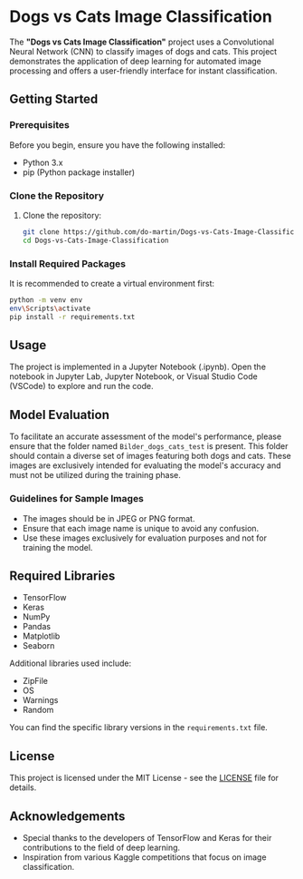 # Dogs vs Cats Image Classification

The **"Dogs vs Cats Image Classification"** project uses a Convolutional Neural Network (CNN) to classify images of dogs and cats. This project demonstrates the application of deep learning for automated image processing and offers a user-friendly interface for instant classification.

## Getting Started

### Prerequisites

Before you begin, ensure you have the following installed:

- Python 3.x
- pip (Python package installer)

### Clone the Repository

1. Clone the repository:
   ```bash
   git clone https://github.com/do-martin/Dogs-vs-Cats-Image-Classification.git
   cd Dogs-vs-Cats-Image-Classification

### Install Required Packages

It is recommended to create a virtual environment first:

```bash
python -m venv env
env\Scripts\activate
pip install -r requirements.txt
```

## Usage

The project is implemented in a Jupyter Notebook (.ipynb). Open the notebook in Jupyter Lab, Jupyter Notebook, or Visual Studio Code (VSCode) to explore and run the code.

## Model Evaluation

To facilitate an accurate assessment of the model's performance, please ensure that the folder named `Bilder_dogs_cats_test` is present. This folder should contain a diverse set of images featuring both dogs and cats. These images are exclusively intended for evaluating the model's accuracy and must not be utilized during the training phase.

### Guidelines for Sample Images

- The images should be in JPEG or PNG format.
- Ensure that each image name is unique to avoid any confusion.
- Use these images exclusively for evaluation purposes and not for training the model.

## Required Libraries

- TensorFlow
- Keras
- NumPy
- Pandas
- Matplotlib
- Seaborn

Additional libraries used include:
- ZipFile
- OS
- Warnings
- Random

You can find the specific library versions in the `requirements.txt` file.

## License

This project is licensed under the MIT License - see the [LICENSE](LICENSE) file for details.

## Acknowledgements

- Special thanks to the developers of TensorFlow and Keras for their contributions to the field of deep learning.
- Inspiration from various Kaggle competitions that focus on image classification.